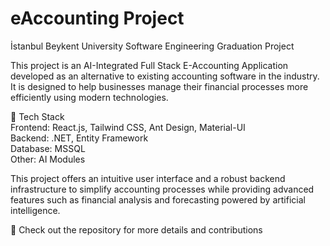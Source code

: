 # eAccounting Project
 İstanbul Beykent University Software Engineering Graduation Project


This project is an AI-Integrated Full Stack E-Accounting Application developed as an alternative to existing accounting software in the industry. It is designed to help businesses manage their financial processes more efficiently using modern technologies.

🚀 Tech Stack </br>
Frontend: React.js, Tailwind CSS, Ant Design, Material-UI </br>
Backend: .NET, Entity Framework </br>
Database: MSSQL </br>
Other: AI Modules </br>

This project offers an intuitive user interface and a robust backend infrastructure to simplify accounting processes while providing advanced features such as financial analysis and forecasting powered by artificial intelligence.

📌 Check out the repository for more details and contributions
